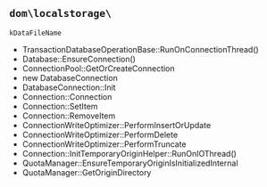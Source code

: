 ## `dom\localstorage\`
`kDataFileName`

- TransactionDatabaseOperationBase::RunOnConnectionThread()
- Database::EnsureConnection()
- ConnectionPool::GetOrCreateConnection
- new DatabaseConnection
- DatabaseConnection::Init
- Connection::Connection
- Connection::SetItem
- Connection::RemoveItem
- ConnectionWriteOptimizer::PerformInsertOrUpdate
- ConnectionWriteOptimizer::PerformDelete
- ConnectionWriteOptimizer::PerformTruncate
- Connection::InitTemporaryOriginHelper::RunOnIOThread()
- QuotaManager::EnsureTemporaryOriginIsInitializedInternal
- QuotaManager::GetOriginDirectory

